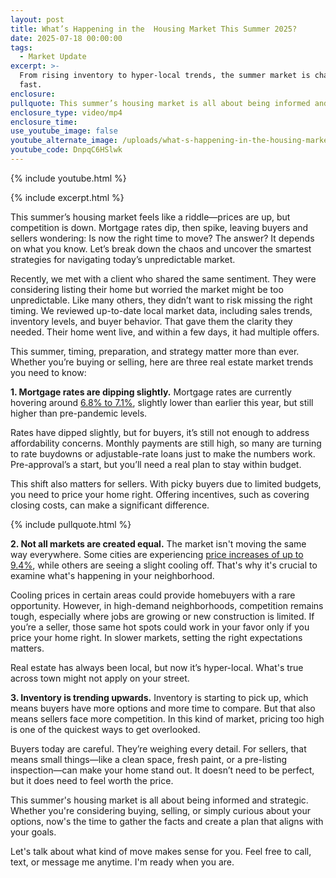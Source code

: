 ```yaml
---
layout: post
title: What’s Happening in the  Housing Market This Summer 2025?
date: 2025-07-18 00:00:00
tags:
  - Market Update
excerpt: >-
  From rising inventory to hyper-local trends, the summer market is changing
  fast.
enclosure:
pullquote: This summer’s housing market is all about being informed and strategic.
enclosure_type: video/mp4
enclosure_time:
use_youtube_image: false
youtube_alternate_image: /uploads/what-s-happening-in-the-housing-market-this-summer-2025-3.jpg
youtube_code: DnpqC6HSlwk
---
```

{% include youtube.html %}

{% include excerpt.html %}

This summer’s housing market feels like a riddle—prices are up, but competition is down. Mortgage rates dip, then spike, leaving buyers and sellers wondering: Is now the right time to move? The answer? It depends on what you know. Let’s break down the chaos and uncover the smartest strategies for navigating today’s unpredictable market.

Recently, we met with a client who shared the same sentiment. They were considering listing their home but worried the market might be too unpredictable. Like many others, they didn’t want to risk missing the right timing. We reviewed up-to-date local market data, including sales trends, inventory levels, and buyer behavior. That gave them the clarity they needed. Their home went live, and within a few days, it had multiple offers.

This summer, timing, preparation, and strategy matter more than ever. Whether you’re buying or selling, here are three real estate market trends you need to know:

**1\. Mortgage rates are dipping slightly.** Mortgage rates are currently hovering around [6\.8% to 7.1%](https://freddiemac.gcs-web.com/news-releases/news-release-details/mortgage-rates-remain-essentially-flat), slightly lower than earlier this year, but still higher than pre-pandemic levels.

Rates have dipped slightly, but for buyers, it’s still not enough to address affordability concerns. Monthly payments are still high, so many are turning to rate buydowns or adjustable-rate loans just to make the numbers work. Pre-approval’s a start, but you’ll need a real plan to stay within budget.

This shift also matters for sellers. With picky buyers due to limited budgets, you need to price your home right. Offering incentives, such as covering closing costs, can make a significant difference.

{% include pullquote.html %}

**2\. Not all markets are created equal.** The market isn't moving the same way everywhere. Some cities are experiencing [price increases of up to 9.4%](https://www.fingerlakes1.com/2025/06/04/housing-market-summer-2025-forecast/), while others are seeing a slight cooling off. That's why it's crucial to examine what's happening in your neighborhood.

Cooling prices in certain areas could provide homebuyers with a rare opportunity. However, in high-demand neighborhoods, competition remains tough, especially where jobs are growing or new construction is limited. If you’re a seller, those same hot spots could work in your favor only if you price your home right. In slower markets, setting the right expectations matters.

Real estate has always been local, but now it’s hyper-local. What's true across town might not apply on your street.

**3\. Inventory is trending upwards.** Inventory is starting to pick up, which means buyers have more options and more time to compare. But that also means sellers face more competition. In this kind of market, pricing too high is one of the quickest ways to get overlooked.

Buyers today are careful. They’re weighing every detail. For sellers, that means small things—like a clean space, fresh paint, or a pre-listing inspection—can make your home stand out. It doesn’t need to be perfect, but it does need to feel worth the price.

This summer's housing market is all about being informed and strategic. Whether you're considering buying, selling, or simply curious about your options, now's the time to gather the facts and create a plan that aligns with your goals.

Let's talk about what kind of move makes sense for you. Feel free to call, text, or message me anytime. I'm ready when you are.